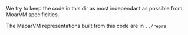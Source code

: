 We try to keep the code in this dir as most independant as possible
from MoarVM specificities.

The MaoarVM representations built from this code are in `../reprs`